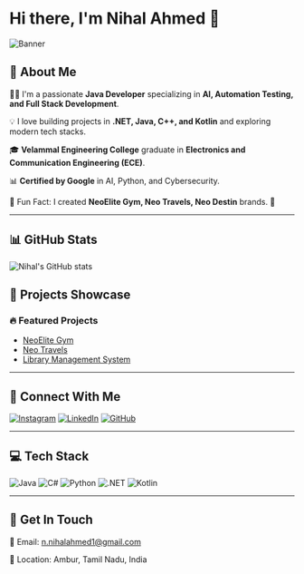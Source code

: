 # Hi there, I'm Nihal Ahmed 👋

![Banner](https://via.placeholder.com/1200x400?text=Nihal+Ahmed+%7C+Java+Developer)

## 🚀 About Me

👨‍💻 I'm a passionate **Java Developer** specializing in **AI, Automation Testing, and Full Stack Development**.

💡 I love building projects in **.NET, Java, C++, and Kotlin** and exploring modern tech stacks.

🎓 **Velammal Engineering College** graduate in **Electronics and Communication Engineering (ECE)**.

📊 **Certified by Google** in AI, Python, and Cybersecurity.

🎉 Fun Fact: I created **NeoElite Gym, Neo Travels, Neo Destin** brands. 🚀

---

## 📊 GitHub Stats

![Nihal's GitHub stats](https://github-readme-stats.vercel.app/api?username=nihalahmed07&show_icons=true&theme=radical)

## 🚀 Projects Showcase

### 🔥 Featured Projects
- [NeoElite Gym](https://github.com/nihalahmed07/neoelite-gym)
- [Neo Travels](https://github.com/nihalahmed07/neo-travels)
- [Library Management System](https://github.com/nihalahmed07/library-management)

---

## 📱 Connect With Me

[![Instagram](https://img.shields.io/badge/Instagram-_.nihalahmed._-pink?logo=instagram&style=for-the-badge)](https://www.instagram.com/_.nihalahmed._)
[![LinkedIn](https://img.shields.io/badge/LinkedIn-Nihal%20Ahmed-blue?logo=linkedin&style=for-the-badge)](https://www.linkedin.com/in/nihalahmed07/)
[![GitHub](https://img.shields.io/badge/GitHub-Nihal%20Ahmed-black?logo=github&style=for-the-badge)](https://github.com/nihalahmed07)

---

## 💻 Tech Stack

![Java](https://img.shields.io/badge/Java-ED8B00?style=for-the-badge&logo=java&logoColor=white)
![C#](https://img.shields.io/badge/C%23-239120?style=for-the-badge&logo=c-sharp&logoColor=white)
![Python](https://img.shields.io/badge/Python-3776AB?style=for-the-badge&logo=python&logoColor=white)
![.NET](https://img.shields.io/badge/.NET-512BD4?style=for-the-badge&logo=.net&logoColor=white)
![Kotlin](https://img.shields.io/badge/Kotlin-0095D5?style=for-the-badge&logo=kotlin&logoColor=white)

---

## 💌 Get In Touch

📧 Email: [n.nihalahmed1@gmail.com](mailto:n.nihalahmed1@gmail.com)

📍 Location: Ambur, Tamil Nadu, India
